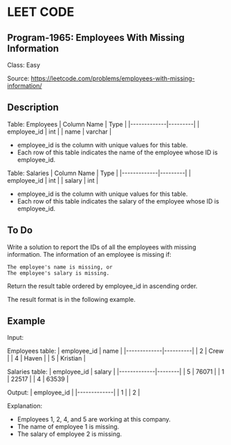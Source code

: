 # LEET CODE
## Program-1965: Employees With Missing Information
Class: Easy

Source: https://leetcode.com/problems/employees-with-missing-information/

## Description
Table: Employees
| Column Name | Type    |
|-------------|---------|
| employee_id | int     |
| name        | varchar |

- employee_id is the column with unique values for this table.
- Each row of this table indicates the name of the employee whose ID is employee_id.
 
Table: Salaries
| Column Name | Type    |
|-------------|---------|
| employee_id | int     |
| salary      | int     |

- employee_id is the column with unique values for this table.
- Each row of this table indicates the salary of the employee whose ID is employee_id.

## To Do
Write a solution to report the IDs of all the employees with missing information. The information of an employee is missing if:

    The employee's name is missing, or
    The employee's salary is missing.

Return the result table ordered by employee_id in ascending order.

The result format is in the following example.

## Example

Input: 

Employees table:
| employee_id | name     |
|-------------|----------|
| 2           | Crew     |
| 4           | Haven    |
| 5           | Kristian |

Salaries table:
| employee_id | salary |
|-------------|--------|
| 5           | 76071  |
| 1           | 22517  |
| 4           | 63539  |

Output: 
| employee_id |
|-------------|
| 1           |
| 2           |

Explanation: 
- Employees 1, 2, 4, and 5 are working at this company.
- The name of employee 1 is missing.
- The salary of employee 2 is missing.

